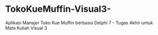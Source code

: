 # TokoKueMuffin-Visual3-
Aplikasi Manajer Toko Kue Muffin berbasis Delphi 7 - Tugas Akhir untuk Mata Kuliah Visual 3
